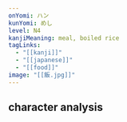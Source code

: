 ```yaml
---
onYomi: ハン
kunYomi: めし
level: N4
kanjiMeaning: meal, boiled rice
tagLinks:
  - "[[kanji]]"
  - "[[japanese]]"
  - "[[food]]"
image: "[[飯.jpg]]"
---
```

## character analysis